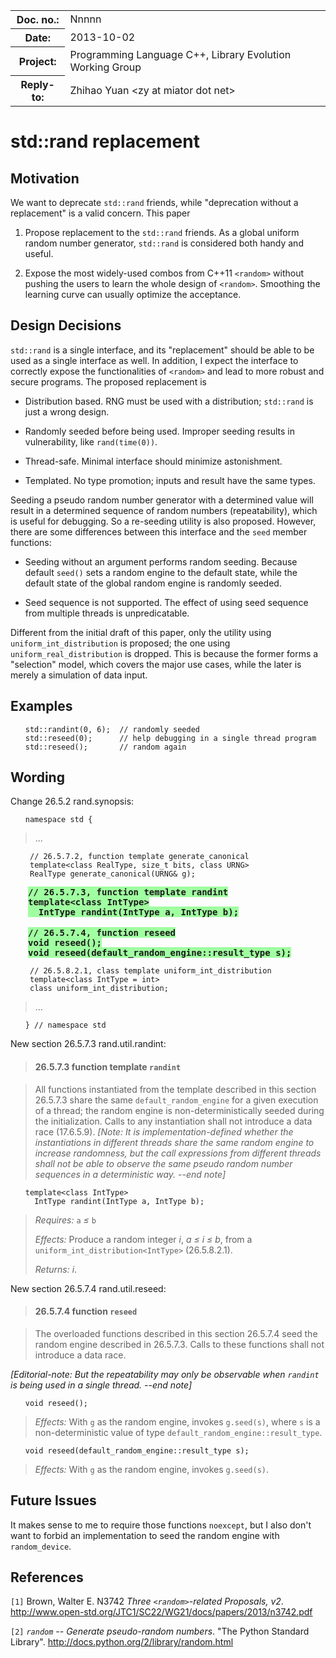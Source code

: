 <!-- maruku -o randint.html randint.md -->

<style type="text/css">
pre code { display: block; margin-left: 2em; }
div { display: block; margin-left: 2em; }
ins { text-decoration: none; font-weight: bold; background-color: #A0FFA0 }
del { text-decoration: line-through; background-color: #FFA0A0 }
</style>

<table><tbody>
<tr><th>Doc. no.:</th>	<td>Nnnnn</td></tr>
<tr><th>Date:</th>	<td>2013-10-02</td></tr>
<tr><th>Project:</th>	<td>Programming Language C++, Library Evolution Working Group</td></tr>
<tr><th>Reply-to:</th>	<td>Zhihao Yuan &lt;zy at miator dot net&gt;</td></tr>
</tbody></table>

# std::rand replacement

## Motivation

We want to deprecate `std::rand` friends, while "deprecation without a
replacement" is a valid concern.  This paper

1. Propose replacement to the `std::rand` friends.  As a global uniform
random number generator, `std::rand` is considered both handy and useful.

2. Expose the most widely-used combos from C++11 `<random>` without pushing
the users to learn the whole design of `<random>`.  Smoothing the learning
curve can usually optimize the acceptance.

## Design Decisions

`std::rand` is a single interface, and its "replacement" should be able to be
used as a single interface as well.  In addition, I expect the interface to
correctly expose the functionalities of `<random>` and lead to more robust
and secure programs.  The proposed replacement is

- Distribution based.  RNG must be used with a distribution; `std::rand`
is just a wrong design.

- Randomly seeded before being used.  Improper seeding results in
vulnerability, like `rand(time(0))`.

- Thread-safe.  Minimal interface should minimize astonishment.

- Templated.  No type promotion; inputs and result have the same types.

Seeding a pseudo random number generator with a determined value will result
in a determined sequence of random numbers (repeatability), which is useful
for debugging.  So a re-seeding utility is also proposed.  However, there are
some differences between this interface and the `seed` member functions:

- Seeding without an argument performs random seeding.  Because default
`seed()` sets a random engine to the default state, while the default state
of the global random engine is randomly seeded.

- Seed sequence is not supported.  The effect of using seed sequence from
multiple threads is unpredicatable.

Different from the initial draft of this paper, only the utility using
`uniform_int_distribution` is proposed; the one using
`uniform_real_distribution` is dropped.  This is because the former forms a
"selection" model, which covers the major use cases, while the later is merely
a simulation of data input.

## Examples

    std::randint(0, 6);  // randomly seeded
    std::reseed(0);      // help debugging in a single thread program
    std::reseed();       // random again

## Wording

Change 26.5.2 rand.synopsis:

    namespace std {
> ...

     // 26.5.7.2, function template generate_canonical
     template<class RealType, size_t bits, class URNG>
     RealType generate_canonical(URNG& g);

<div><ins>
<tt>// 26.5.7.3, function template randint</tt><br/>
<tt>template&lt;class IntType&gt;</tt><br/>
<tt>&nbsp;&nbsp;IntType randint(IntType a, IntType b);</tt><br/>
<br/>
<tt>// 26.5.7.4, function reseed</tt><br/>
<tt>void reseed();</tt><br/>
<tt>void reseed(default_random_engine::result_type s);</tt><br/>
</ins></div>

     // 26.5.8.2.1, class template uniform_int_distribution
     template<class IntType = int>
     class uniform_int_distribution;
> ...

    } // namespace std

New section 26.5.7.3 rand.util.randint:

> #### 26.5.7.3 function template `randint`

> All functions instantiated from the template described in this section
> 26.5.7.3 share the same `default_random_engine` for a given execution of
> a thread; the random engine is non-deterministically seeded during the
> initialization.  Calls to any instantiation shall not introduce a data
> race (17.6.5.9).
> *\[Note: It is implementation-defined whether the instantiations in
> different threads share
> the same random engine to increase randomness, but the call expressions
> from different threads shall not be able to observe the same pseudo random
> number sequences in a deterministic way.  --end note\]*

    template<class IntType>
      IntType randint(IntType a, IntType b);

> _Requires:_ `a` _&le;_ `b`
> 
> _Effects:_ Produce a random integer _i_, _a &le; i &le; b_, from
> a `uniform_int_distribution<IntType>` (26.5.8.2.1).
> 
> _Returns:_ _i_.

New section 26.5.7.4 rand.util.reseed:

> #### 26.5.7.4 function `reseed`

> The overloaded functions described in this section 26.5.7.4 seed the
> random engine described in 26.5.7.3.  Calls to these functions shall
> not introduce a data race.

*\[Editorial-note:  But the repeatability may only be observable when
`randint` is being used in a single thread.  --end note\]*

    void reseed();

> _Effects:_ With `g` as the random engine, invokes `g.seed(s)`, where
> `s` is a non-deterministic value of type
> `default_random_engine::result_type`.

    void reseed(default_random_engine::result_type s);

> _Effects:_ With `g` as the random engine, invokes `g.seed(s)`.

## Future Issues

It makes sense to me to require those functions `noexcept`, but I also
don't want to forbid an implementation to seed the random engine with
`random_device`.

## References

`[1]` Brown, Walter E. N3742 _Three `<random>`-related Proposals, v2_.
      <http://www.open-std.org/JTC1/SC22/WG21/docs/papers/2013/n3742.pdf>

`[2]` _`random` -- Generate pseudo-random numbers_.
      "The Python Standard Library".
      <http://docs.python.org/2/library/random.html>
